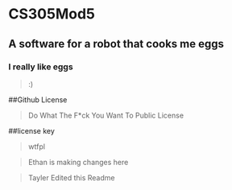 # CS305Mod5

## A software for a robot that cooks me eggs
### I really like eggs
> :)

##Github License
>Do What The F*ck You Want To Public License	

##license key
>wtfpl

> Ethan is making changes here

> Tayler Edited this Readme
